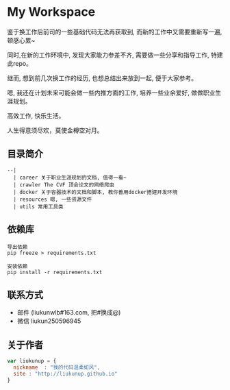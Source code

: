 # My Workspace

鉴于换工作后前司的一些基础代码无法再获取到, 而新的工作中又需要重新写一遍, 顿感心累~

同时,在新的工作环境中, 发现大家能力参差不齐, 需要做一些分享和指导工作, 特建此repo。

继而, 想到前几次换工作的经历, 也想总结出来放到一起, 便于大家参考。

嗯, 我还在计划未来可能会做一些内推方面的工作, 培养一些业余爱好, 做做职业生涯规划。

高效工作, 快乐生活。

人生得意须尽欢，莫使金樽空对月。

## 目录简介
``` text
--|
  | career 关于职业生涯规划的文档, 值得一看~
  | crawler The CVF 顶会论文的网络爬虫
  | docker 关于容器技术的文档和脚本, 教你善用docker搭建开发环境
  | resources 嗯, 一些资源文件
  | utils 常用工具类
```

## 依赖库
```
导出依赖
pip freeze > requirements.txt

安装依赖
pip install -r requirements.txt
```

## 联系方式
* 邮件 (liukunwlb#163.com, 把#换成@)
* 微信 liukun250596945

## 关于作者
``` javascript
var liukunup = {
  nickname  : "我的代码温柔如风",
  site : "http://liukunup.github.io"
}
```
